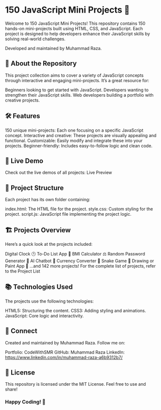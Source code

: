 # 150 JavaScript Mini Projects 🚀
Welcome to 150 JavaScript Mini Projects!
This repository contains 150 hands-on mini-projects built using HTML, CSS, and JavaScript. Each project is designed to help developers enhance their JavaScript skills by solving real-world challenges.

Developed and maintained by Muhammad Raza.


## 🚀 About the Repository
This project collection aims to cover a variety of JavaScript concepts through interactive and engaging mini-projects. It’s a great resource for:

Beginners looking to get started with JavaScript.
Developers wanting to strengthen their JavaScript skills.
Web developers building a portfolio with creative projects.


## 🛠️ Features
150 unique mini-projects: Each one focusing on a specific JavaScript concept.
Interactive and creative: These projects are visually appealing and functional.
Customizable: Easily modify and integrate these into your projects.
Beginner-friendly: Includes easy-to-follow logic and clean code.

## 🔗 Live Demo
Check out the live demos of all projects: Live Preview


## 📁 Project Structure
Each project has its own folder containing:

index.html: The HTML file for the project.
style.css: Custom styling for the project.
script.js: JavaScript file implementing the project logic.


## 🏗️ Projects Overview
Here’s a quick look at the projects included:

Digital Clock 🕒
To-Do List App 📝
BMI Calculator ⚖️
Random Password Generator 🔐
AI Chatbot 🤖
Currency Converter 💱
Snake Game 🐍
Drawing or Paint App 🎨
...and 142 more projects!
For the complete list of projects, refer to the Project List


## 📚 Technologies Used
The projects use the following technologies:

HTML5: Structuring the content.
CSS3: Adding styling and animations.
JavaScript: Core logic and interactivity.


## 🤝 Connect
Created and maintained by Muhammad Raza.
Follow me on:

Portfolio: CodeWithSMR
GitHub: Muhammad Raza
LinkedIn: https://www.linkedin.com/in/muhammad-raza-a6b9312b7/


## 📜 License
This repository is licensed under the MIT License. Feel free to use and share!

### Happy Coding! 🎉
